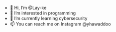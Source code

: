 - 👋 Hi, I’m @Lay-ke
- 👀 I’m interested in programming 
- 🌱 I’m currently learning cybersecurity 
- 📫 You can reach me on Instagram @yhawaddoo

<!---
Lay-ke/Lay-ke is a ✨ special ✨ repository because its `README.md` (this file) appears on your GitHub profile.
You can click the Preview link to take a look at your changes.
--->

